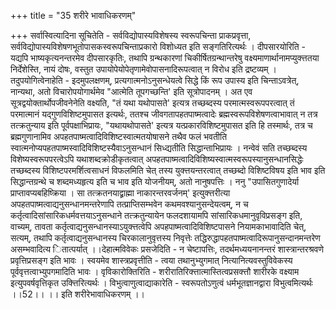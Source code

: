 +++
title = "35 शरीरे भावाधिकरणम्"

+++
सर्वास्वित्यादिना सूचितेति - सर्वविद्योपास्यविशेषस्य स्वरूपचिन्ता प्राकप्रवृत्ता, सर्वविद्योपास्यविशेषणभूतोपासकस्वरूपचिन्ताप्रकारो विशोध्यत इति सङ्गतिरित्यर्थः । दीपसारयोरिति - यद्यपि भाष्यकृत्यनन्तरमेव दीपसारकृतिः, तथापि ग्रन्थकारणां चिकीर्षितग्रन्थान्तरेषु वक्ष्यमाणार्थानामप्युक्त्ततया निर्देशेस्ति, नायं दोषः, वस्तुत उपायोपेयोपेतृणामेवोपासनादिरूपत्वात् न विरोध इति द्रष्टव्यम् । तदुपयोगित्वेनाहेति - इदमुपलक्षणम्, प्रत्यगात्मनोऽनुसन्धेयत्वे सिद्धे किं रूप उपास्य इति चिन्ताऽवत्रेत्, नान्यथा, अतो विचारोपयोगार्थमेव "आत्मेति तूपगच्छन्ति' इति सूत्रोपादनम् । अत एव सूत्रद्वयोक्तार्थोपजीवनेनेति वक्ष्यति, "तं यथा यथोपासते' इत्यत्र तच्छब्दस्य परमात्मस्वरूपपरत्वात् तं परमात्मानं यद्गुणविशिष्टमुपासत इत्यर्थः, ततश्च जीवगतापहतपाष्मत्वादेः ब्रह्मस्वरूपविशेषणत्वाभावात् न तत्र तत्क्रतुन्याय इति पूर्वपक्षाभिप्रायः, "यथायथोपासते' इत्यत्र यत्प्रकारविशिष्टमुपासत इति हि तस्मार्थः, तत्र च ब्रह्मगुणानामिव अपहतपाष्मत्वादिविशिष्टस्वात्मतयोषासने तथैव फलं भवतीति स्वात्मनोप्यपहतपाष्मस्वादिविशिष्टस्यैवाऽनुसन्धानं सिध्द्यतीति सिद्धान्ताभिप्रायः । नन्वेवं सति तच्छब्दस्य विशेष्यस्वरूपपरत्वेऽपि यथाशब्दक्रोडीकृतत्वात् अपहतपाष्मत्वादिविशिष्यस्वात्मस्वरूपस्यानुसन्धानसिद्धेः तच्छब्दस्य विशिष्टपरमर्शित्वसाधनं विफलमिति चेत् तस्य युक्त्तयन्तरत्वात् तच्छब्दो विशिष्टविषय इति भाव इति सिद्धान्तग्रन्थे च शब्दमध्यहृत्य इति च भाव इति योजनीयम्, अतो नानुषपत्तिः । ननु "उपासितगुणादेर्या प्राप्तावप्यबहिष्क्रिया । सा तत्क्रतनयाद्व्राह्मा नाकारन्तरवर्जनम्' इत्युक्त्तरीत्या अपहतपाष्मत्वाद्यनुसन्धानमन्तरेणापि तत्प्राप्तिसम्भवेन कथमवश्यानुसन्देयत्वम्, न च कर्तृत्वादिसांसारिकधर्मवत्तयाऽनुसन्धाने तत्क्रतुन्यायेन फलदशायामपि सांसारिकधमानुवृविप्रसङ्ग इति, वाच्यम्, तावता कर्तृत्वाद्यनुसन्धानस्याऽयुक्त्तत्वेपि अपहपाष्मत्वादिविशिष्टपासने नियामकाभावादिति चेत्, सत्यम्, तथापि कर्तृत्वाद्यनुसन्धानस्य चिरकालानुवृत्तस्य निवृत्तेः तद्धिरुद्धापहतपाष्मत्वादिरूपानुसन्दानमन्तरेण असम्भवादित्य ितात्पर्यात् ।।देहात्मविवेकः प्रसजेदिति - न चेष्टापत्तिः, तदर्थमध्ययनानन्तरं शास्त्रान्तरश्रवणे प्रवृत्तिप्रसङ्ग इति भावः । स्वयमेव शास्त्रप्रवृत्तीति - त्वया तथानुभ्युगमात् नित्यानित्यवस्तुविवेकस्य पूर्ववृत्तत्वाभ्युपगमादिति भावः । वृविकारोक्तिरिति - शरीरातिरिक्त्तात्मास्तित्वप्रसक्त्तौ शारीरके वक्ष्याम इत्युपवर्षवृत्तिकृत उक्त्तिरित्यर्थः । विभुत्वाणुत्वाद्याकारेति - स्वरूपतोऽणुत्वं धर्मभूतज्ञानद्वारा विभुत्वमित्यर्थः ।।52।। ।। इति शरीरेभावाधिकरणम् ।।